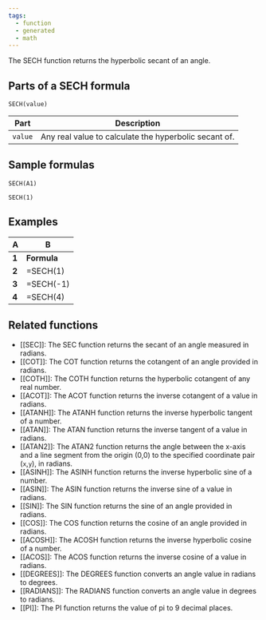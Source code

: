 ```yaml
---
tags:
  - function
  - generated
  - math
---
```


The SECH function returns the hyperbolic secant of an angle.

Parts of a SECH formula
-----------------------

`SECH(value)`

| Part | Description |
| --- | --- |
| `value` | Any real value to calculate the hyperbolic secant of. |

Sample formulas
---------------

`SECH(A1)`

`SECH(1)`

Examples
--------

| A | B |
| --- | --- |
| **1** | **Formula** | **Result** |
| **2** | =SECH(1) | 0.6480542737 |
| **3** | =SECH(-1) | 0.6480542737 |
| **4** | =SECH(4) | 0.03661899347 |

Related functions
-----------------

* [[SEC]]: The SEC function returns the secant of an angle measured in radians.
* [[COT]]: The COT function returns the cotangent of an angle provided in radians.
* [[COTH]]: The COTH function returns the hyperbolic cotangent of any real number.
* [[ACOT]]: The ACOT function returns the inverse cotangent of a value in radians.
* [[ATANH]]: The ATANH function returns the inverse hyperbolic tangent of a number.
* [[ATAN]]: The ATAN function returns the inverse tangent of a value in radians.
* [[ATAN2]]: The ATAN2 function returns the angle between the x-axis and a line segment from the origin (0,0) to the specified coordinate pair (`x`,`y`), in radians.
* [[ASINH]]: The ASINH function returns the inverse hyperbolic sine of a number.
* [[ASIN]]: The ASIN function returns the inverse sine of a value in radians.
* [[SIN]]: The SIN function returns the sine of an angle provided in radians.
* [[COS]]: The COS function returns the cosine of an angle provided in radians.
* [[ACOSH]]: The ACOSH function returns the inverse hyperbolic cosine of a number.
* [[ACOS]]: The ACOS function returns the inverse cosine of a value in radians.
* [[DEGREES]]: The DEGREES function converts an angle value in radians to degrees.
* [[RADIANS]]: The RADIANS function converts an angle value in degrees to radians.
* [[PI]]: The PI function returns the value of pi to 9 decimal places.
